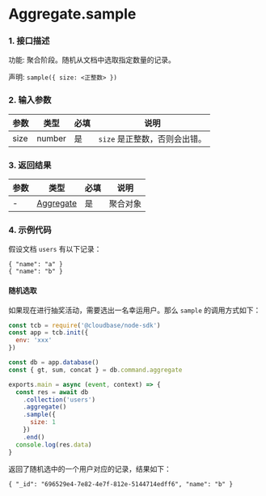 # Aggregate.sample

### 1. 接口描述

功能: 聚合阶段。随机从文档中选取指定数量的记录。

声明: `sample({ size: <正整数> })`

### 2. 输入参数

| 参数 | 类型   | 必填 | 说明                          |
| ---- | ------ | ---- | ----------------------------- |
| size | number | 是   | `size` 是正整数，否则会出错。 |

### 3. 返回结果

| 参数 | 类型                         | 必填 | 说明     |
| ---- | ---------------------------- | ---- | -------- |
| -    | [Aggregate](../aggregate.md) | 是   | 聚合对象 |

### 4. 示例代码

假设文档 `users` 有以下记录：

```
{ "name": "a" }
{ "name": "b" }
```

#### 随机选取

如果现在进行抽奖活动，需要选出一名幸运用户。那么 `sample` 的调用方式如下：

```javascript
const tcb = require('@cloudbase/node-sdk')
const app = tcb.init({
  env: 'xxx'
})

const db = app.database()
const { gt, sum, concat } = db.command.aggregate

exports.main = async (event, context) => {
  const res = await db
    .collection('users')
    .aggregate()
    .sample({
      size: 1
    })
    .end()
  console.log(res.data)
}
```

返回了随机选中的一个用户对应的记录，结果如下：

```
{ "_id": "696529e4-7e82-4e7f-812e-5144714edff6", "name": "b" }
```
